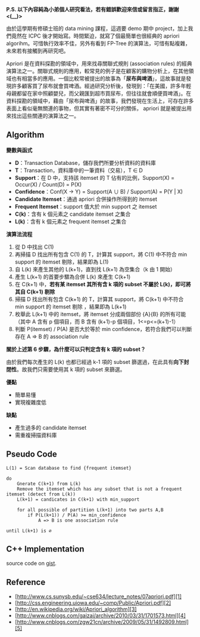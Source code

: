 <!--
[date]: 2011-12-01
[title]: [Data Mining] Apriori Algorithm
[name]: data-mining-apriori-algorithm
[tag]: data mining | 資料探勘, association rule | 關連性規則
-->

**P.S. 以下內容純為小弟個人研究看法，若有錯誤歡迎來信或留言指正，謝謝 <(__)>**

由於這學期有修碩士班的 data mining 課程，這週要 demo 期中 project，加上我們竟然在 ICPC 後才開始寫。時間緊迫，就寫了個最簡單也很經典的 apriori algorihm。可惜執行效率不佳，另外有看到 FP-Tree 的演算法，可惜有點複雜，未來若有接觸到再研究吧。

Apriori 是在資料探勘的領域中，用來找尋關聯式規則 (association rules) 的經典演算法之一。關聯式規則的應用，較常見的例子是在顧客的購物分析上，在其他領域也有相當多的應用。一個比較常被提出的故事為「**尿布與啤酒**」，這故事就是發現許多顧客買了尿布就會買啤酒。經過研究分析後，發現到：「在美國，許多年輕母親都留在家中照顧嬰兒，而父親匯到超市買尿布，但往往就會順便買啤酒」。在資料探勘的領域中，藉由「尿布與啤酒」的故事，我們發現在生活上，可存在許多表面上看似毫無關連的事物，但其實有著密不可分的關係， apriori 就是被提出用來找出這些關連的演算法之一。

Algorithm
---------

**變數與函式**

- **D**：Transaction Database，儲存我們所要分析資料的資料庫
- **T**：Transaction，資料庫中的一筆資料（交易），T ∈ D
- **Support**：在 D 中，支持該 itemset 的 T 佔有的比例，Support(X) = Occur(X) / Count(D) = P(X)
- **Confidence**：Conf(X → Y) = Support(A ∪ B) / Support(A) = P(Y | X)
- **Candidate Itemset**：通過 apriori 合併操作所得到的 itemset
- **Frequent Itemset**：support 值大於 min support 之 itemset
- **C(k)**：含有 k 個元素之 candidate itemset 之集合
- **L(k)**：含有 k 個元素之 frequent itemset 之集合

**演算法流程**

1. 從 D 中找出 C(1)
2. 再掃描 D 找出所有包含 C(1) 的 T，計算其 support，將 C(1) 中不符合 min support 的 itemset 剔除，結果即為 L(1)
3. 自 L(k) 來產生其他的 L(k+1)，直到找 L(k+1) 為空集合（k 由 1 開始）
4. 產生 L(k+1) 的首要步驟為合併 L(k) 來產生 C(k+1)
5. 在 C(k+1) 中，**若有某 itemset 其所有含 k 項的 subset 不屬於 L(k)，即可將其自 C(k+1) 剔除**
6. 掃描 D 找出所有包含 C(k+1) 的 T，計算其 support，將 C(k+1) 中不符合 min support 的 itemset 剔除
，結果即為 L(k+1)
7. 枚舉此 L(k+1) 中的 itemset，將 itemset 分成兩個部份 {A}{B} 的所有可能（其中 A 含有 p 個項目，而 B 含有 (k+1)-p 個項目，1<=p<=(k+1)-1）
8. 判斷 P(itemset) / P(A) 是否大於等於 min confidence，若符合我們可以判斷存在 A => B 的 association rule

**關於上述第 6 步驟，為什麼可以只判定含有 k 項的 subset？**

由於我們每次產生的 L(k) 也都已經過 k-1 項的 subset 篩選過，在此具有**向下封閉性**。故我們只需要使用其 k 項的 subset 來篩選。

**優點**

- 簡單易懂
- 實現複雜度低

**缺點**

- 產生過多的 candidate itemset
- 需重複掃描資料庫

Pseudo Code
-----------

```pseudocode
L(1) = Scan database to find {frequent itemset}
	
do
	Gnerate C(k+1) from L(k)
	Remove the itemset which has any subset that is not a frequent itemset (detect from L(k))
	L(k+1) = candicates in C(k+1) with min_support
	
	for all possible of partition L(k+1) into two parts A,B
		if P(L(k+1)) / P(A) >= min_confidence
			A => B is one association rule
	
until L(k+1) is ∅  

```

C++ Implementation
-----------

<script src="https://gist.github.com/KuoE0/1415437.js"></script>

source code on [gist][gist].


## Reference

- [http://www.cs.sunysb.edu/~cse634/lecture_notes/07apriori.pdf][1]
- [http://css.engineering.uiowa.edu/~comp/Public/Apriori.pdf][2]
- [http://en.wikipedia.org/wiki/Apriori_algorithm][3]
- [http://www.cnblogs.com/gaizai/archive/2010/03/31/1701573.html][4]
- [http://www.cnblogs.com/zgw21cn/archive/2009/05/31/1492809.html][5]

[1]: http://www.cs.sunysb.edu/~cse634/lecture_notes/07apriori.pdf
[2]: http://css.engineering.uiowa.edu/~comp/Public/Apriori.pdf
[3]: http://en.wikipedia.org/wiki/Apriori_algorithm
[4]: http://www.cnblogs.com/gaizai/archive/2010/03/31/1701573.html
[5]: http://www.cnblogs.com/zgw21cn/archive/2009/05/31/1492809.html

[gist]: https://gist.github.com/KuoE0/1415437